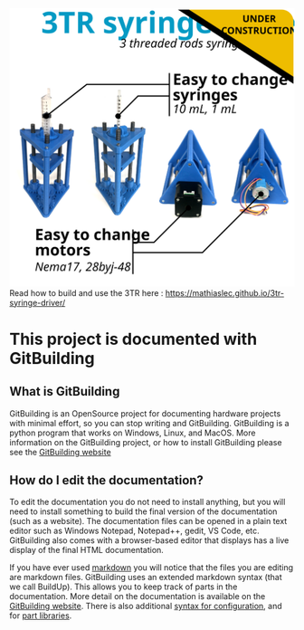 ![Presentation for 3TR syringe driver](images/title-presentation.svg)
Read how to build and use the 3TR here : https://mathiaslec.github.io/3tr-syringe-driver/  

# This project is documented with GitBuilding

## What is GitBuilding

GitBuilding is an OpenSource project for documenting hardware projects with minimal
effort, so you can stop writing and GitBuilding. GitBuilding is a python program that
works on Windows, Linux, and MacOS. More information on the GitBuilding project, or how
to install GitBuilding please see the [GitBuilding website](http://gitbuilding.io)

## How do I edit the documentation?

To edit the documentation you do not need to install anything, but you will need to
install something to build the final version of the documentation (such as a website).
The documentation files can be opened in a plain text editor such as Windows Notepad,
Notepad++, gedit, VS Code, etc. GitBuilding also comes with a browser-based editor that
displays has a live display of the final HTML documentation.

If you have ever used [markdown](https://www.markdownguide.org/basic-syntax/) you will
notice that the files you are editing are markdown files. GitBuilding uses an extended
markdown syntax (that we call BuildUp). This allows you to keep track of parts in the
documentation. More detail on the documentation is available on the
[GitBuilding website](https://gitbuilding.io/syntax/). There is also additional
[syntax for configuration](https://gitbuilding.io/syntax/buildconfsyntax), and for
[part libraries](https://gitbuilding.io/syntax/builduplibrary/).
